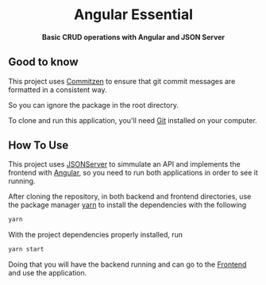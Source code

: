 <h1 align="center"> Angular Essential </h1>

<h4 align="center"> Basic CRUD operations with Angular and JSON Server </h4>

## Good to know

This project uses [Commitzen](https://github.com/commitizen/cz-cli) to ensure that git commit messages are formatted in a consistent way.

So you can ignore the package in the root directory.

To clone and run this application, you'll need [Git](https://git-scm.com) installed on your computer.

## How To Use

This project uses [JSONServer](https://github.com/typicode/json-server) to simmulate an API and implements the frontend with [Angular](https://angular.io/), so you need to run both applications in order to see it running. 

After cloning the repository, in both backend and frontend directories, use the package manager <a href="https://yarnpkg.com/" target="_blank" rel="noreferrer">yarn</a> to install the dependencies with the following

```bash
yarn
```
With the project dependencies properly installed, run

```bash
yarn start
```
Doing that you will have the backend running and can go to the [Frontend](http://localhost/4200) and use the application.
